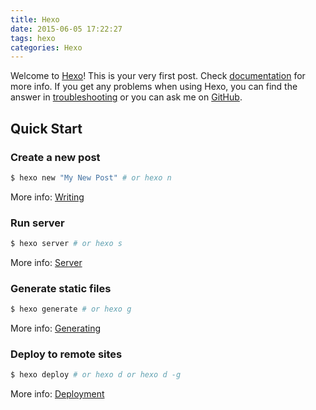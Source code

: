 ```yaml
---
title: Hexo
date: 2015-06-05 17:22:27
tags: hexo
categories: Hexo
---
```

Welcome to [Hexo](http://hexo.io/)! This is your very first post. Check [documentation](http://hexo.io/docs/) for more info.<!--more--> If you get any problems when using Hexo, you can find the answer in [troubleshooting](http://hexo.io/docs/troubleshooting.html) or you can ask me on [GitHub](https://github.com/hexojs/hexo/issues).

## Quick Start

### Create a new post

``` bash
$ hexo new "My New Post" # or hexo n
```
<!--more-->
More info: [Writing](http://hexo.io/docs/writing.html)

### Run server

``` bash
$ hexo server # or hexo s
```

More info: [Server](http://hexo.io/docs/server.html)

### Generate static files

``` bash
$ hexo generate # or hexo g
```

More info: [Generating](http://hexo.io/docs/generating.html)

### Deploy to remote sites

``` bash
$ hexo deploy # or hexo d or hexo d -g
```

More info: [Deployment](http://hexo.io/docs/deployment.html)
